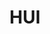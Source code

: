 ---
lang: zh-CN
home: true
heroImage: '/images/logo.png'
heroAlt: '欢迎使用HUI'
heroHeight: 200
heroText: 'HUI'
title: HUI
description: 个性化UI组件库
---